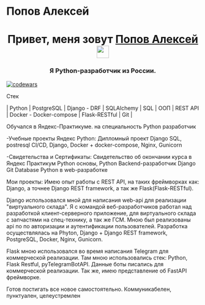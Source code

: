 # Попов Алексей

<h1 align="center">Привет, меня зовут <a href="https://github.com/Insaider-ZOG" target="_blank">Попов Алексей</a> 
<img src="https://github.com/blackcater/blackcater/raw/main/images/Hi.gif" height="32"/></h1>
<h3 align="center">Я Python-разработчик из России.</h3>

[![codewars](https://www.codewars.com/users/Insaider-ZOG/badges/large)](https://www.codewars.com/users/Insaider-ZOG) 

Стек

| Python | PostgreSQL | Django - DRF | SQLAlchemy | SQL | ООП | REST API | Docker - Docker-compose | Flask-RESTful | Git |

Обучался в Яндекс-Практикуме. на специальность Python разработчик

-Учебные проекты Яндекс Python: Дипломный проект Django SQL, postresql CI/CD, Django, Docker + docker-compose, Nginx, Gunicorn

-Свидетельства и Сертификаты: Свидетельство об окончании курса в Яндекс Практикум Python основы, Python Backend-разработчик Django Git Database Python в web-разработке

Мои проекты: Имею опыт работы с REST API, на таких фреймворках как: Django, а точнее Django REST framework, а так же Flask(Flask-RESTful).

Django использовался мной для написания web-api для реализации "виртуального склада". Я с командой веб-разработчиков работал над разработкой клиент-серверного приложение, для виртуального склада с запчастями на спец-технику, а так же ГСМ. Мною был реализованы api по по авторизации и аутентификации пользователей. Разработка осуществлялась на Phyton, Django + Django REST framework, PostgreSQL, Docker, Nginx, Gunicorn.

Flask мною использовался во время написания Telegram для коммерческой реализации. Там мною использовались стек: Python, Flask Restful, pyTelegramBotAPI. Данные боты писались для коммерческой реализации. Так же, имею представление об FastAPI фреймворке.

Готов постигать все новое самостоятельно. Коммуникабелен, пунктуален, целеустремлен

